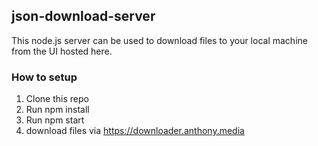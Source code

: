 ## json-download-server

This node.js server can be used to download files to your local machine from the UI hosted here.

### How to setup

1. Clone this repo
2. Run npm install
3. Run npm start
4. download files via https://downloader.anthony.media
